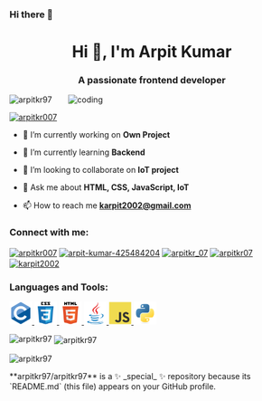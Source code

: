 ### Hi there 👋

<h1 align="center">Hi 👋, I'm Arpit Kumar</h1>
<h3 align="center">A passionate frontend developer</h3>
<img align="right" alt="coding" width="400" src="https://cdn.dribbble.com/users/1162077/screenshots/3848914/programmer.gif"

<p align="left"> <img src="https://komarev.com/ghpvc/?username=arpitkr97&label=Profile%20views&color=0e75b6&style=flat" alt="arpitkr97" /> </p>

<p align="left"> <a href="https://twitter.com/arpitkr007" target="blank"><img src="https://img.shields.io/twitter/follow/arpitkr007?logo=twitter&style=for-the-badge" alt="arpitkr007" /></a> </p>

- 🔭 I’m currently working on **Own Project**

- 🌱 I’m currently learning **Backend**

- 👯 I’m looking to collaborate on **IoT project**

- 💬 Ask me about **HTML, CSS, JavaScript, IoT**

- 📫 How to reach me **karpit2002@gmail.com**

<h3 align="left">Connect with me:</h3>
<p align="left">
<a href="https://twitter.com/arpitkr007" target="blank"><img align="center" src="https://raw.githubusercontent.com/rahuldkjain/github-profile-readme-generator/master/src/images/icons/Social/twitter.svg" alt="arpitkr007" height="30" width="40" /></a>
<a href="https://linkedin.com/in/arpit-kumar-425484204" target="blank"><img align="center" src="https://raw.githubusercontent.com/rahuldkjain/github-profile-readme-generator/master/src/images/icons/Social/linked-in-alt.svg" alt="arpit-kumar-425484204" height="30" width="40" /></a>
<a href="https://instagram.com/arpitkr_07" target="blank"><img align="center" src="https://raw.githubusercontent.com/rahuldkjain/github-profile-readme-generator/master/src/images/icons/Social/instagram.svg" alt="arpitkr_07" height="30" width="40" /></a>
<a href="https://hashnode.com/arpitkr07" target="blank"><img align="center" src="https://raw.githubusercontent.com/rahuldkjain/github-profile-readme-generator/master/src/images/icons/Social/hashnode.svg" alt="arpitkr07" height="30" width="40" /></a>
<a href="https://www.hackerrank.com/karpit2002" target="blank"><img align="center" src="https://raw.githubusercontent.com/rahuldkjain/github-profile-readme-generator/master/src/images/icons/Social/hackerrank.svg" alt="karpit2002" height="30" width="40" /></a>
</p>

<h3 align="left">Languages and Tools:</h3>
<p align="left"> <a href="https://www.cprogramming.com/" target="_blank" rel="noreferrer"> <img src="https://raw.githubusercontent.com/devicons/devicon/master/icons/c/c-original.svg" alt="c" width="40" height="40"/> </a> <a href="https://www.w3schools.com/css/" target="_blank" rel="noreferrer"> <img src="https://raw.githubusercontent.com/devicons/devicon/master/icons/css3/css3-original-wordmark.svg" alt="css3" width="40" height="40"/> </a> <a href="https://www.w3.org/html/" target="_blank" rel="noreferrer"> <img src="https://raw.githubusercontent.com/devicons/devicon/master/icons/html5/html5-original-wordmark.svg" alt="html5" width="40" height="40"/> </a> <a href="https://www.java.com" target="_blank" rel="noreferrer"> <img src="https://raw.githubusercontent.com/devicons/devicon/master/icons/java/java-original.svg" alt="java" width="40" height="40"/> </a> <a href="https://developer.mozilla.org/en-US/docs/Web/JavaScript" target="_blank" rel="noreferrer"> <img src="https://raw.githubusercontent.com/devicons/devicon/master/icons/javascript/javascript-original.svg" alt="javascript" width="40" height="40"/> </a> <a href="https://www.python.org" target="_blank" rel="noreferrer"> <img src="https://raw.githubusercontent.com/devicons/devicon/master/icons/python/python-original.svg" alt="python" width="40" height="40"/> </a> </p>

<p><img align="left" src="https://github-readme-stats.vercel.app/api/top-langs?username=arpitkr97&show_icons=true&locale=en&layout=compact" alt="arpitkr97" /></p>

<p>&nbsp;<img align="center" src="https://github-readme-stats.vercel.app/api?username=arpitkr97&show_icons=true&locale=en" alt="arpitkr97" /></p>

<p><img align="center" src="https://github-readme-streak-stats.herokuapp.com/?user=arpitkr97&" alt="arpitkr97" /></p>
**arpitkr97/arpitkr97** is a ✨ _special_ ✨ repository because its `README.md` (this file) appears on your GitHub profile.



